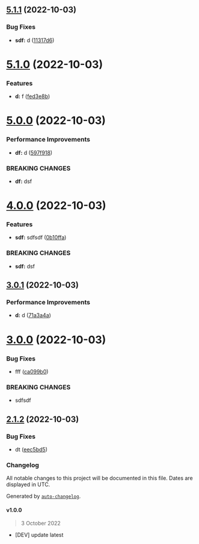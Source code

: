 ## [5.1.1](https://github.com/adyfk/test/compare/v5.1.0...v5.1.1) (2022-10-03)


### Bug Fixes

* **sdf:** d ([11317d6](https://github.com/adyfk/test/commit/11317d6dd569f83e9fdba9c4e7651b7ed68da779))

# [5.1.0](https://github.com/adyfk/test/compare/v5.0.0...v5.1.0) (2022-10-03)


### Features

* **d:** f ([fed3e8b](https://github.com/adyfk/test/commit/fed3e8b1226e0ecf3b3a689a158bdeae009dc9b2))

# [5.0.0](https://github.com/adyfk/test/compare/v4.0.0...v5.0.0) (2022-10-03)


### Performance Improvements

* **df:** d ([597f918](https://github.com/adyfk/test/commit/597f91868ea173a6e5d955f8c6802aeb726a157f))


### BREAKING CHANGES

* **df:** dsf

# [4.0.0](https://github.com/adyfk/test/compare/v3.0.1...v4.0.0) (2022-10-03)


### Features

* **sdf:** sdfsdf ([0b10ffa](https://github.com/adyfk/test/commit/0b10ffa04a8108ee4c44a81b81ce45369dd8f9c2))


### BREAKING CHANGES

* **sdf:** dsf

## [3.0.1](https://github.com/adyfk/test/compare/v3.0.0...v3.0.1) (2022-10-03)


### Performance Improvements

* **d:** d ([71a3a4a](https://github.com/adyfk/test/commit/71a3a4a2c635a38e207f84877863c3ed5c114bdf))

# [3.0.0](https://github.com/adyfk/test/compare/v2.1.2...v3.0.0) (2022-10-03)


### Bug Fixes

* fff ([ca099b0](https://github.com/adyfk/test/commit/ca099b0b6145db890657f81544868f137f07fbdc))


### BREAKING CHANGES

* sdfsdf

## [2.1.2](https://github.com/adyfk/test/compare/v2.1.1...v2.1.2) (2022-10-03)


### Bug Fixes

* dt ([eec5bd5](https://github.com/adyfk/test/commit/eec5bd5f4bfe64b5d7d55c0e51052509cf162115))

### Changelog

All notable changes to this project will be documented in this file. Dates are displayed in UTC.

Generated by [`auto-changelog`](https://github.com/CookPete/auto-changelog).

#### v1.0.0

> 3 October 2022

- [DEV] update latest
